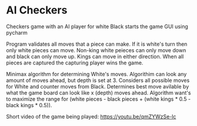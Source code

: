 # AI Checkers

Checkers game with an AI player for white
Black starts the game
GUI using pycharm

Program validates all moves that a piece can make. If it is white's turn then only white pieces can move. 
Non-king white peieces can only move down and black can only move up. Kings can move in either direction.
When all pieces are captured the capturing player wins the game. 

Minimax algorithm for determining White's moves. Algorithim can look any amount of moves ahead, but depth is set at 3.
Considers all possible moves for White and counter moves from Black. Determines best move avilable by what the game board 
can look like x (depth) moves ahead. Algorithm want's to maximize the range for (white pieces - black pieces + (white kings * 0.5 - black kings * 0.5)).


Short video of the game being played: https://youtu.be/qmZYWzSe-lc

